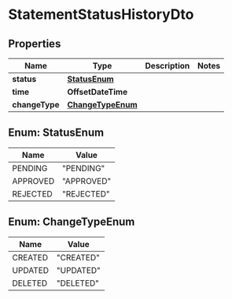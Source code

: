 

# StatementStatusHistoryDto


## Properties

| Name | Type | Description | Notes |
|------------ | ------------- | ------------- | -------------|
|**status** | [**StatusEnum**](#StatusEnum) |  |  |
|**time** | **OffsetDateTime** |  |  |
|**changeType** | [**ChangeTypeEnum**](#ChangeTypeEnum) |  |  |



## Enum: StatusEnum

| Name | Value |
|---- | -----|
| PENDING | &quot;PENDING&quot; |
| APPROVED | &quot;APPROVED&quot; |
| REJECTED | &quot;REJECTED&quot; |



## Enum: ChangeTypeEnum

| Name | Value |
|---- | -----|
| CREATED | &quot;CREATED&quot; |
| UPDATED | &quot;UPDATED&quot; |
| DELETED | &quot;DELETED&quot; |



